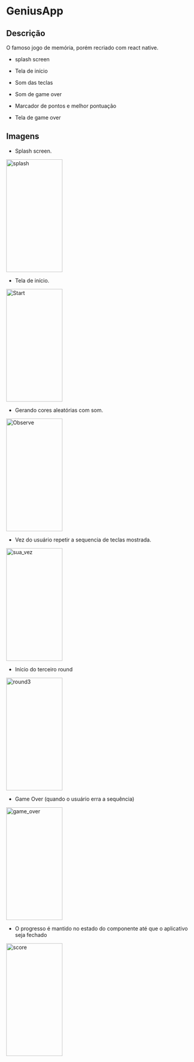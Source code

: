 # GeniusApp

## Descrição

O famoso jogo de memória, porém recriado com react native.

- splash screen

- Tela de início
- Som das teclas
- Som de game over
- Marcador de pontos e melhor pontuação
- Tela de game over

## Imagens

- Splash screen.

<img width="150" height="300" alt="splash" src="https://user-images.githubusercontent.com/72470217/129456851-839744d5-366e-4b73-9a20-aff217b1aa89.png">

- Tela de início.

<img width="150" height="300" alt="Start" src="https://user-images.githubusercontent.com/72470217/129456684-71097454-b016-4845-a344-754ae5c48a37.png">

- Gerando cores aleatórias com som.

<img width="150" height="300" alt="Observe" src="https://user-images.githubusercontent.com/72470217/129456689-bc99c09d-11ef-46ba-a19a-a177c6d51f2f.png">

- Vez do usuário repetir a sequencia de teclas mostrada.

<img width="150" height="300" alt="sua_vez" src="https://user-images.githubusercontent.com/72470217/129456691-de7c4632-1593-4309-b4a7-104704eed84d.png">

- Início do terceiro round

<img width="150" height="300" alt="round3" src="https://user-images.githubusercontent.com/72470217/129456693-9b3af3f2-9ebf-40cf-b81b-054b580e8d4b.png">

- Game Over (quando o usuário erra a sequência)

<img width="150" height="300" alt="game_over" src="https://user-images.githubusercontent.com/72470217/129456695-9eec48bc-babb-4b47-9cdd-1714b9092156.png">

- O progresso é mantido no estado do componente até que o aplicativo seja fechado

<img width="150" height="300" alt="score" src="https://user-images.githubusercontent.com/72470217/129456696-c9e7dea5-6d30-4080-96ad-d11fb52cff93.png">
